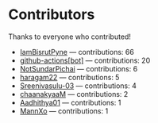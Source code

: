 # Contributors

Thanks to everyone who contributed!

- [IamBisrutPyne](https://github.com/IamBisrutPyne) — contributions: 66
- [github-actions[bot]](https://github.com/apps/github-actions) — contributions: 20
- [NotSundarPichai](https://github.com/NotSundarPichai) — contributions: 6
- [haragam22](https://github.com/haragam22) — contributions: 5
- [Sreenivasulu-03](https://github.com/Sreenivasulu-03) — contributions: 4
- [chaanakyaaM](https://github.com/chaanakyaaM) — contributions: 2
- [Aadhithya01](https://github.com/Aadhithya01) — contributions: 1
- [MannXo](https://github.com/MannXo) — contributions: 1